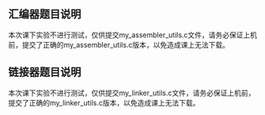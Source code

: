 ## 汇编器题目说明

本次课下实验不进行测试，仅供提交my_assembler_utils.c文件，请务必保证上机前，提交了正确的my_assembler_utils.c版本，以免造成课上无法下载。





## 链接器题目说明

本次课下实验不进行测试，仅供提交my_linker_utils.c文件，请务必保证上机前，提交了正确的my_linker_utils.c版本，以免造成课上无法下载。

